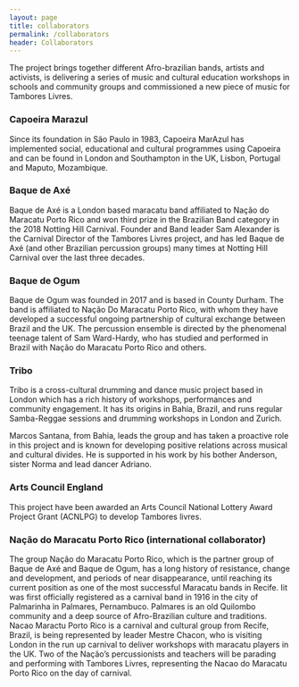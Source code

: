 ```yaml
---
layout: page
title: collaborators
permalink: /collaborators
header: Collaborators
---
```

The project brings together different Afro-brazilian bands, artists and activists, is delivering a  series of music and cultural education workshops  in schools and community groups and commissioned a new piece of music for Tambores Livres.


### Capoeira Marazul
Since its foundation in São Paulo in 1983, Capoeira MarAzul has implemented social, educational and cultural programmes using Capoeira and can be found in London and Southampton in the UK, Lisbon, Portugal and Maputo, Mozambique.


### Baque de Axé
Baque de Axé is a London based maracatu band affiliated to Nação do Maracatu Porto Rico and won third prize in the Brazilian Band category in the 2018 Notting Hill Carnival. Founder and Band leader Sam Alexander is the Carnival Director of the Tambores Livres project, and has led Baque de Axé (and other Brazilian percussion groups) many times at Notting Hill Carnival over the last three decades.

### Baque de Ogum
Baque de Ogum was founded in 2017 and is based in County Durham. The band is affiliated to Nação Do Maracatu Porto Rico, with whom they have developed a successful ongoing partnership of cultural exchange between Brazil and the UK. The percussion ensemble is directed by the phenomenal teenage talent of Sam Ward-Hardy, who has studied and performed in Brazil with Nação do Maracatu Porto Rico and others.

### Tribo
Tribo is a cross-cultural drumming and dance music project based in London which has a rich history of workshops, performances and community engagement. It has its origins in Bahia, Brazil, and runs regular Samba-Reggae sessions and drumming workshops in London and Zurich.

Marcos Santana, from Bahia, leads the group and has taken a proactive role in this project and is known for developing positive relations across musical and cultural divides. He is supported in his work by his bother Anderson, sister Norma and lead dancer Adriano.

### Arts Council England
This project have been awarded an Arts Council National Lottery Award Project Grant (ACNLPG) to develop Tambores livres.


### Nação do Maracatu Porto Rico (international collaborator)

The group Nação do Maracatu Porto Rico, which is the partner group of Baque de Axé and Baque de Ogum, has a long history of resistance, change and development, and periods of near disappearance, until reaching its current position as one of the most successful Maracatu bands in Recife. Iit was first officially registered as a carnival band in 1916 in the city of Palmarinha in Palmares, Pernambuco. Palmares is an old Quilombo community and a deep source of Afro-Brazilian culture and traditions.
Nacao Maractu Porto Rico is a carnival and cultural group from Recife, Brazil, is being represented by leader Mestre Chacon, who is visiting London in the run up carnival to deliver workshops with maracatu players in the UK.
Two of the Nação’s percussionists and teachers will be parading and performing with Tambores Livres, representing the Nacao do Maracatu Porto Rico on the day of carnival.
